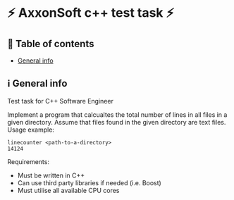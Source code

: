# ⚡️ AxxonSoft c++ test task ⚡

## 📖 Table of contents
* [General info](#general-info)

## ℹ️ General info
Test task for C++ Software Engineer

Implement a program that calcualtes the total number of lines in all files in a given directory.
Assume that files found in the given directory are text files.
Usage example:
```
linecounter <path-to-a-directory>
14124
```
Requirements:
* Must be written in C++
* Can use third party libraries if needed (i.e. Boost)
* Must utilise all available CPU cores

